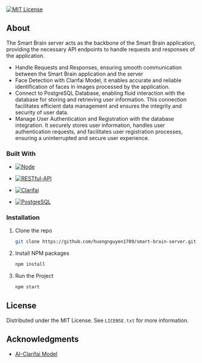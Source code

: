 [![MIT License][license-shield]][license-url]

## About

The Smart Brain server acts as the backbone of the Smart Brain application, providing the necessary API endpoints to handle requests and responses of the application.

- Handle Requests and Responses, ensuring smooth communication between the Smart Brain application and the server
- Face Detection with Clarifai Model, it enables accurate and reliable identification of faces in images processed by the application.
- Connect to PostgreSQL Database, enabling fluid interaction with the database for storing and retrieving user information. This connection facilitates efficient data management and ensures the integrity and security of user data.
- Manage User Authentication and Registration with the database integration. It securely stores user information, handles user authentication requests, and facilitates user registration processes, ensuring a uninterrupted and secure user experience.

### Built With

- [![Node][Node.js]][Node-url]

- [![RESTful-API][RESTful-API.com]][RESTful-API-url]

- [![Clarifai][Clarifai.com]][Clarifai-url]

- [![PostgreSQL][PostgreSQL.org]][PostgreSQL-url]

### Installation

1. Clone the repo
   ```sh
   git clone https://github.com/huongnguyen1709/smart-brain-server.git
   ```
2. Install NPM packages
   ```sh
   npm install
   ```
3. Run the Project
   ```sh
   npm start
   ```

<!-- LICENSE -->

## License

Distributed under the MIT License. See `LICENSE.txt` for more information.

<!-- ACKNOWLEDGMENTS -->

## Acknowledgments

- [AI-Clarifai Model](https://clarifai.com/clarifai/models)

<!-- MARKDOWN LINKS & IMAGES -->

[license-shield]: https://img.shields.io/badge/license-MIT-blue?style=for-the-badge
[license-url]: https://github.com/othneildrew/Best-README-Template/blob/master/LICENSE.txt
[Node.js]: https://img.shields.io/badge/Node-20232A?style=for-the-badge&logo=nodedotjs
[Node-url]: https://nodejs.org/en
[RESTful-API.com]: https://img.shields.io/badge/RESTful%20API-20232A?style=for-the-badge
[RESTful-API-url]: https://konghq.com/learning-center/api-gateway/what-is-restful-api
[Clarifai.com]: https://img.shields.io/badge/AI--Clarifai%20Model-20232A?style=for-the-badge&logo=clarifai&logoColor=blue
[Clarifai-url]: https://clarifai.com/clarifai/models
[PostgreSQL.org]: https://img.shields.io/badge/PostgreSQL-20232A?style=for-the-badge&logo=postgresql&logoColor=green
[PostgreSQL-url]: https://www.postgresql.org/
